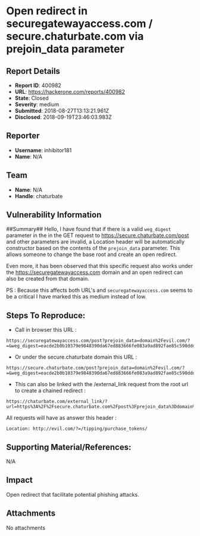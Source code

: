 # Open redirect in securegatewayaccess.com / secure.chaturbate.com via prejoin_data parameter

## Report Details
- **Report ID**: 400982
- **URL**: https://hackerone.com/reports/400982
- **State**: Closed
- **Severity**: medium
- **Submitted**: 2018-08-27T13:13:21.961Z
- **Disclosed**: 2018-09-19T23:46:03.983Z

## Reporter
- **Username**: inhibitor181
- **Name**: N/A

## Team
- **Name**: N/A
- **Handle**: chaturbate

## Vulnerability Information
##Summary##
Hello, I have found that if there is a valid `weg_digest` parameter in the in the GET request to https://secure.chaturbate.com/post and other parameters are invalid, a Location header will be automatically constructor based on the contents of the `prejoin_data` parameter. This allows someone to change the base root and create an open redirect.

Even more, it has been observed that this specific request also works under the https://securegatewayaccess.com domain and an open redirect can also be created from that domain.

PS : Because this affects both URL's and `securegatewayaccess.com` seems to be a critical I have marked this as medium instead of low.

## Steps To Reproduce:
- Call in browser this URL :

```
https://securegatewayaccess.com/post?prejoin_data=domain%2Fevil.com/?=&weg_digest=eacde2b0b10379e9848390da67ed883666fe083a9ad892fae85c590ddd354e8c
```

- Or under the secure.chaturbate domain this URL :

```
https://secure.chaturbate.com/post?prejoin_data=domain%2Fevil.com/?=&weg_digest=eacde2b0b10379e9848390da67ed883666fe083a9ad892fae85c590ddd354e8c
```

- This can also be linked with the /external_link request from the root url to create a chained redirect :

```
https://chaturbate.com/external_link/?url=https%3A%2F%2Fsecure.chaturbate.com%2Fpost%3Fprejoin_data%3Ddomain%252Fevil.com%2F%3F%3D%26weg_digest%3Deacde2b0b10379e9848390da67ed883666fe083a9ad892fae85c590ddd354e8c
```

All requests will have as answer this header :

```
Location: http://evil.com/?=/tipping/purchase_tokens/
```

## Supporting Material/References:
N/A

## Impact

Open redirect that facilitate potential phishing attacks.

## Attachments
No attachments
